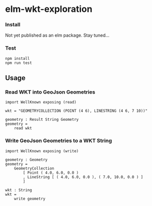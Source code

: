 # elm-wkt-exploration

### Install
Not yet published as an elm package. Stay tuned...

### Test
```
npm install
npm run test
```

## Usage

### Read WKT into GeoJson Geometries
```
import WellKnown exposing (read)

wkt = "GEOMETRYCOLLECTION (POINT (4 6), LINESTRING (4 6, 7 10))"

geometry : Result String Geometry
geometry =
    read wkt
```

### Write GeoJson Geometries to a WKT String
```
import WellKnown exposing (write)

geometry : Geometry
geometry = 
    GeometryCollection
        [ Point ( 4.0, 6.0, 0.0 )
        , LineString [ ( 4.0, 6.0, 0.0 ), ( 7.0, 10.0, 0.0 ) ]
        ]

wkt : String
wkt =
    write geometry
```

